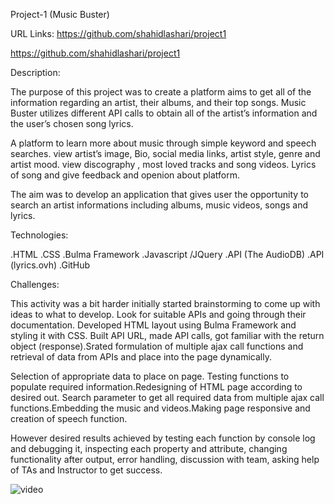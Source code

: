 Project-1 (Music Buster)

URL Links:
https://github.com/shahidlashari/project1

https://github.com/shahidlashari/project1


Description:

The purpose of this project was to create a platform aims to get all of the information regarding an artist, their albums, and their top songs.
Music Buster utilizes different API calls to obtain all of the artist’s information and the user’s chosen song lyrics.

A platform to learn more about music through simple keyword and speech searches.
view artist’s image, Bio, social media links, artist style, genre and artist mood.
view discography , most loved tracks and song videos. Lyrics of song and give feedback and openion about platform.

The aim was to develop an application that gives user the opportunity to search an artist informations including albums, music videos, songs and lyrics.


Technologies:

.HTML
.CSS
.Bulma Framework
.Javascript /JQuery
.API (The AudioDB)
.API (lyrics.ovh)
.GitHub


Challenges:

This activity was a bit harder initially started brainstorming to come up with ideas to what to develop. Look for suitable APIs and going through their documentation. Developed HTML layout using Bulma Framework and styling it with CSS. Built API URL, made API calls, got familiar with the return object (response).Srated formulation of multiple ajax call functions and retrieval of data from APIs and place into the page dynamically. 

Selection of appropriate data to place on page. Testing functions to populate required information.Redesigning of HTML page according to desired out.
Search parameter to get all required data from multiple ajax call functions.Embedding the music and videos.Making page responsive and creation of speech function.

However desired results achieved by testing each function by console log and debugging it, inspecting each property and attribute, changing functionality after output, error handling, discussion with team, asking help of TAs and Instructor to get success.

![video](https://drive.google.com/file/d/1UgYdNqTjhsBSKKHcRLaNytu3TxfGyyb5/view)
